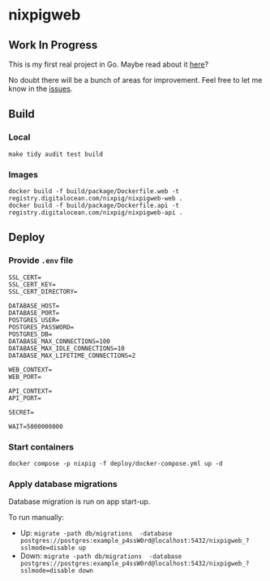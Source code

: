 # nixpigweb

## Work In Progress

This is my first real project in Go. Maybe read about it [here](https://nixpig.dev)?

No doubt there will be a bunch of areas for improvement. Feel free to let me know in the [issues](https://github.com/nixpig/nixpigweb/issues/new).

## Build

### Local

```shell
make tidy audit test build
```

### Images

```shell
docker build -f build/package/Dockerfile.web -t registry.digitalocean.com/nixpig/nixpigweb-web .
docker build -f build/package/Dockerfile.api -t registry.digitalocean.com/nixpig/nixpigweb-api .
```

## Deploy

### Provide `.env` file

```shell
SSL_CERT=
SSL_CERT_KEY=
SSL_CERT_DIRECTORY=

DATABASE_HOST=
DATABASE_PORT=
POSTGRES_USER=
POSTGRES_PASSWORD=
POSTGRES_DB=
DATABASE_MAX_CONNECTIONS=100
DATABASE_MAX_IDLE_CONNECTIONS=10
DATABASE_MAX_LIFETIME_CONNECTIONS=2

WEB_CONTEXT=
WEB_PORT=

API_CONTEXT=
API_PORT=

SECRET=

WAIT=5000000000

```

### Start containers

```shell
docker compose -p nixpig -f deploy/docker-compose.yml up -d

```

### Apply database migrations

Database migration is run on app start-up.

To run manually:

- Up: `migrate -path db/migrations  -database postgres://postgres:example_p4ssW0rd@localhost:5432/nixpigweb_?sslmode=disable up`
- Down: `migrate -path db/migrations  -database postgres://postgres:example_p4ssW0rd@localhost:5432/nixpigweb_?sslmode=disable down`
